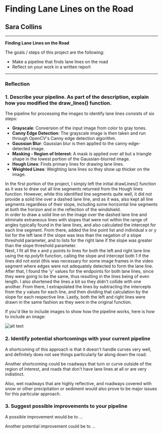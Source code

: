 # **Finding Lane Lines on the Road** 

## Sara Collins

---

**Finding Lane Lines on the Road**

The goals / steps of this project are the following:
* Make a pipeline that finds lane lines on the road
* Reflect on your work in a written report


[//]: # (Image References)

[image1]: ./examples/grayscale.jpg "Grayscale"

---

### Reflection

### 1. Describe your pipeline. As part of the description, explain how you modified the draw_lines() function.
The pipeline for processing the images to identify lane lines consists of six steps:  
* **Grayscale**: Conversion of the input image from color to gray tones.
* **Canny Edge Detection**: The grayscale image is then taken and run through OpenCV's Canny edge detection algorithm.
* **Gaussian Blur**: Gaussian blur is then applied to the canny edge-detected image.
* **Masking - Region of Interest**: A mask is applied over all but a triangle shape in the lowest portion of the Gaussian-blurred image. 
* **Hough Lines**: Finds primary lines for drawing lane lines. 
* **Weighted Lines**: Weighting lane lines so they show up thicker on the image. 

In the first portion of the project, I simply left the initial drawLines() function as it was to draw out all line segments returned from the Hough lines function. However, while this identified line segments quite well, it did not provide a solid line over a dashed lane line, and as it was, also kept all line segments regardless of their slope, including some horizontal line segments at both the horizon and in the reflection of the windshield.  
In order to draw a solid line on the image over the dashed lane line and eliminate extraneous lines with slopes that were not within the range of angles typically found in the lane lines, and also calculated the intercept for each line segment. From there, added the line point list and individual x or y list for the left lane if the slope was less than the negation of a slope threshold parameter, and to lists for the right lane if the slope was greater than the slope threshold parameter.  
Next, I fit all the x and y points to lines for both the left and right lane line using the np.polyfit function, calling the slope and intercept both 1 if the lines did not exist (this was necessary for some image frames in the video segment where edges were not adequately detected to form the lane line.  
After that, I found the 'y' values for the endpoints for both lane lines, since they were going to be the same, thus resulting in the lines being of even length. I also shortened the lines a bit so they didn't collide with one another. From there, I extrapolated the lines by subtracting the intercepts from the y values for each line, and then dividing that calculation by the slope for each respective line.  Lastly, both the left and right lines were drawn in the same fashion as they were in the original function. 

If you'd like to include images to show how the pipeline works, here is how to include an image: 

![alt text][image1]


### 2. Identify potential shortcomings with your current pipeline


A shortcoming of this approach is that it doesn't handle curves very well, and definitely does not see things particularly far along down the road. 

Another shortcoming could be roadways that turn or curve outside of the region of interest, and roads that don't have lane lines at all or are very indistinct. 

Also, wet roadways that are highly reflective, and roadways covered with snow or other precipitation or sediment would also prove to be major issues for this particular approach. 


### 3. Suggest possible improvements to your pipeline

A possible improvement would be to ...

Another potential improvement could be to ...
